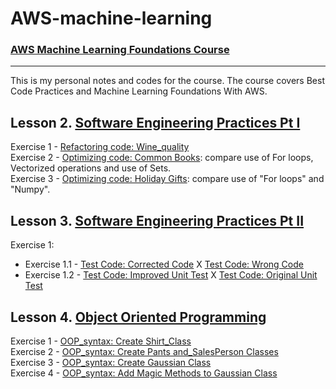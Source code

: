 # AWS-machine-learning
### [AWS Machine Learning Foundations Course](https://www.udacity.com/course/aws-machine-learning-foundations--ud090)

---

This is my personal notes and codes for the course. The course covers Best Code Practices and Machine Learning Foundations With AWS.

## Lesson 2. [Software Engineering Practices Pt I](https://classroom.udacity.com/courses/ud090#)
Exercise 1 - [Refactoring code: Wine_quality](https://github.com/giovanimachado/AWS-machine-learning/blob/master/AWS%20Machine%20Learning%20Foundations%20Course/Lesson2_exercise1_refactor_wine_quality.ipynb_solution.ipynb)<br>
Exercise 2 - [Optimizing code: Common Books](https://github.com/giovanimachado/AWS-machine-learning/blob/master/AWS%20Machine%20Learning%20Foundations%20Course/Lesson2_exercise2_optimizing_code_common_books_mySolution.ipynb): compare use of For loops, Vectorized operations and use of Sets.<br>
Exercise 3 - [Optimizing code: Holiday Gifts](https://github.com/giovanimachado/AWS-machine-learning/blob/master/AWS%20Machine%20Learning%20Foundations%20Course/Lesson2_exercise3_optimizing_code_holiday_gifts_mySolution.ipynb): compare use of "For loops" and "Numpy".

## Lesson 3. [Software Engineering Practices Pt II](https://classroom.udacity.com/courses/ud090#)

Exercise 1:
<br>
- Exercise 1.1 - [Test Code: Corrected Code](https://github.com/giovanimachado/AWS-machine-learning/blob/master/AWS%20Machine%20Learning%20Foundations%20Course/Lesson3_exercise1/compute_launch_solution.py) X [Test Code: Wrong Code](https://github.com/giovanimachado/AWS-machine-learning/blob/master/AWS%20Machine%20Learning%20Foundations%20Course/Lesson3_exercise1/compute_launch.py)
- Exercise 1.2 - [Test Code: Improved Unit Test](https://github.com/giovanimachado/AWS-machine-learning/blob/master/AWS%20Machine%20Learning%20Foundations%20Course/Lesson3_exercise1/test_compute_launch_modified.py) X [Test Code: Original Unit Test](https://github.com/giovanimachado/AWS-machine-learning/blob/master/AWS%20Machine%20Learning%20Foundations%20Course/Lesson3_exercise1/test_compute_launch.py)

## Lesson 4. [Object Oriented Programming](https://classroom.udacity.com/courses/ud090#)

Exercise 1 - [OOP_syntax: Create Shirt_Class](https://github.com/giovanimachado/AWS-machine-learning/tree/master/AWS%20Machine%20Learning%20Foundations%20Course/Lesson4_1.OOP_syntax_shirt_practice)
<br>
Exercise 2 - [OOP_syntax: Create Pants and_SalesPerson Classes](https://github.com/giovanimachado/AWS-machine-learning/tree/master/AWS%20Machine%20Learning%20Foundations%20Course/Lesson4_1.OOP_syntax_shirt_practice)
<br>
Exercise 3 - [OOP_syntax: Create Gaussian Class](https://github.com/giovanimachado/AWS-machine-learning/blob/master/AWS%20Machine%20Learning%20Foundations%20Course/Lesson4_3.OOP_code_gaussian_class/gaussian_code_exercise.ipynb)
<br>
Exercise 4 - [OOP_syntax: Add Magic Methods to Gaussian Class](https://github.com/giovanimachado/AWS-machine-learning/blob/master/AWS%20Machine%20Learning%20Foundations%20Course/Lesson4_4.OOP_code_magic_methods/magic_methods.ipynb)

<br>
<br>
